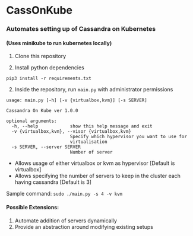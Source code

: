 # CassOnKube

### Automates setting up of Cassandra on Kubernetes
#### (Uses minikube to run kubernetes locally)

1. Clone this repository

2. Install python dependencies

`pip3 install -r requirements.txt`

2. Inside the repository, run `main.py` with administrator permissions

```
usage: main.py [-h] [-v {virtualbox,kvm}] [-s SERVER]

Cassandra On Kube ver 1.0.0

optional arguments:
  -h, --help            show this help message and exit
  -v {virtualbox,kvm}, --visor {virtualbox,kvm}
                        Specify which hypervisor you want to use for
                        virtualisation
  -s SERVER, --server SERVER
                        Number of server
```

- Allows usage of either virtualbox or kvm as hypervisor [Default is virtualbox]
- Allows specifying the number of servers to keep in the cluster each having cassandra [Default is 3]

Sample command: `sudo ./main.py -s 4 -v kvm`


#### Possible Extensions:

1. Automate addition of servers dynamically
2. Provide an abstraction around modifying existing setups
